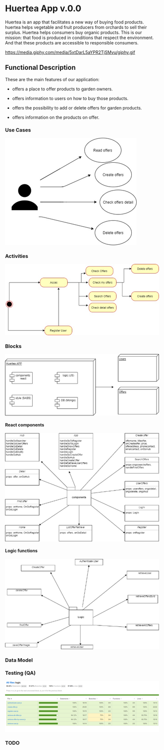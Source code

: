 # Huertea App v.0.0


Huertea is an app that facilitates a new way of buying food products. huertea helps vegetable and fruit producers from orchards to sell their surplus. Huertea helps consumers buy organic products. This is our mission: that food is produced in conditions that respect the environment. And that these products are accessible to responsible consumers.

https://media.giphy.com/media/5xtDarL5aYPR2TjSMvu/giphy.gif


## Functional Description


These are the main features of our application:

- offers a place to offer products to garden owners.

- offers information to users on how to buy those products.

- offers the possibility to add or delete offers for garden products.

- offers information on the products on offer.


### Use Cases

![Alt Use Cases](./use-cases.jpg "Use Cases")

### Activities

![Alt Use Cases](./activity-diagram.jpg "Use Cases")

### Blocks

![Alt Use Cases](./blocks.jpg "Use Cases")

#### React components

![Alt Use Cases](./components.jpg "Use Cases")

#### Logic functions

![Alt Use Cases](./logic.jpg "Use Cases")

### Data Model



### Testing (QA)

![Alt Testing](./testing-coverage.png "Testing server side")

### TODO
